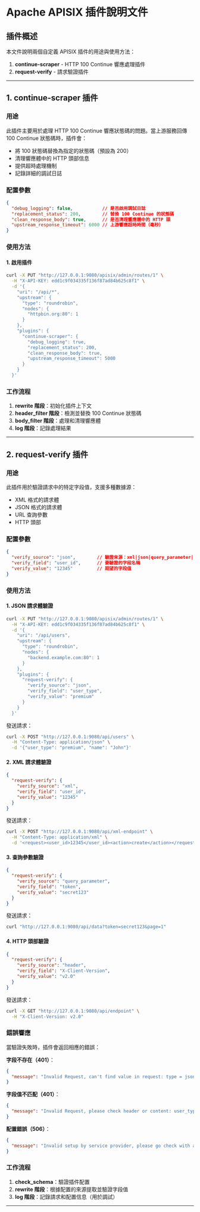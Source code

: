 # Apache APISIX 插件說明文件

## 插件概述

本文件說明兩個自定義 APISIX 插件的用途與使用方法：

1. **continue-scraper** - HTTP 100 Continue 響應處理插件
2. **request-verify** - 請求驗證插件

---

## 1. continue-scraper 插件

### 用途
此插件主要用於處理 HTTP 100 Continue 響應狀態碼的問題。當上游服務回傳 100 Continue 狀態碼時，插件會：
- 將 100 狀態碼替換為指定的狀態碼（預設為 200）
- 清理響應體中的 HTTP 頭部信息
- 提供超時處理機制
- 記錄詳細的調試日誌

### 配置參數

```json
{
  "debug_logging": false,           // 是否啟用調試日誌
  "replacement_status": 200,        // 替換 100 Continue 的狀態碼
  "clean_response_body": true,      // 是否清理響應體中的 HTTP 頭
  "upstream_response_timeout": 6000 // 上游響應超時時間（毫秒）
}
```

### 使用方法

#### 1. 啟用插件
```bash
curl -X PUT "http://127.0.0.1:9080/apisix/admin/routes/1" \
  -H "X-API-KEY: edd1c9f034335f136f87ad84b625c8f1" \
  -d '{
    "uri": "/api/*",
    "upstream": {
      "type": "roundrobin",
      "nodes": {
        "httpbin.org:80": 1
      }
    },
    "plugins": {
      "continue-scraper": {
        "debug_logging": true,
        "replacement_status": 200,
        "clean_response_body": true,
        "upstream_response_timeout": 5000
      }
    }
  }'
```

### 工作流程
1. **rewrite 階段**：初始化插件上下文
2. **header_filter 階段**：檢測並替換 100 Continue 狀態碼
3. **body_filter 階段**：處理和清理響應體
4. **log 階段**：記錄處理結果

---

## 2. request-verify 插件

### 用途
此插件用於驗證請求中的特定字段值，支援多種數據源：
- XML 格式的請求體
- JSON 格式的請求體
- URL 查詢參數
- HTTP 頭部

### 配置參數

```json
{
  "verify_source": "json",        // 驗證來源：xml|json|query_parameter|header
  "verify_field": "user_id",      // 要驗證的字段名稱
  "verify_value": "12345"         // 期望的字段值
}
```

### 使用方法

#### 1. JSON 請求體驗證
```bash
curl -X PUT "http://127.0.0.1:9080/apisix/admin/routes/1" \
  -H "X-API-KEY: edd1c9f034335f136f87ad84b625c8f1" \
  -d '{
    "uri": "/api/users",
    "upstream": {
      "type": "roundrobin",
      "nodes": {
        "backend.example.com:80": 1
      }
    },
    "plugins": {
      "request-verify": {
        "verify_source": "json",
        "verify_field": "user_type",
        "verify_value": "premium"
      }
    }
  }'
```

發送請求：
```bash
curl -X POST "http://127.0.0.1:9080/api/users" \
  -H "Content-Type: application/json" \
  -d '{"user_type": "premium", "name": "John"}'
```

#### 2. XML 請求體驗證
```json
{
  "request-verify": {
    "verify_source": "xml",
    "verify_field": "user_id",
    "verify_value": "12345"
  }
}
```

發送請求：
```bash
curl -X POST "http://127.0.0.1:9080/api/xml-endpoint" \
  -H "Content-Type: application/xml" \
  -d '<request><user_id>12345</user_id><action>create</action></request>'
```

#### 3. 查詢參數驗證
```json
{
  "request-verify": {
    "verify_source": "query_parameter",
    "verify_field": "token",
    "verify_value": "secret123"
  }
}
```

發送請求：
```bash
curl "http://127.0.0.1:9080/api/data?token=secret123&page=1"
```

#### 4. HTTP 頭部驗證
```json
{
  "request-verify": {
    "verify_source": "header",
    "verify_field": "X-Client-Version",
    "verify_value": "v2.0"
  }
}
```

發送請求：
```bash
curl -X GET "http://127.0.0.1:9080/api/endpoint" \
  -H "X-Client-Version: v2.0"
```

### 錯誤響應

當驗證失敗時，插件會返回相應的錯誤：

**字段不存在（401）**：
```json
{
  "message": "Invalid Request, can't find value in request: type = json, field = user_type"
}
```

**字段值不匹配（401）**：
```json
{
  "message": "Invalid Request, please check header or content: user_type match with: premium"
}
```

**配置錯誤（506）**：
```json
{
  "message": "Invalid setup by service provider, please go check with administrator."
}
```

### 工作流程
1. **check_schema**：驗證插件配置
2. **rewrite 階段**：根據配置的來源提取並驗證字段值
3. **log 階段**：記錄請求和配置信息（用於調試）

---
